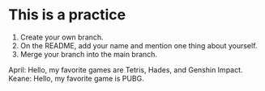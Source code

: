 # This is a practice
1. Create your own branch.
2. On the README, add your name and mention one thing about yourself.
3. Merge your branch into the main branch.

April: Hello, my favorite games are Tetris, Hades, and Genshin Impact.
Keane: Hello, my favorite game is PUBG.
